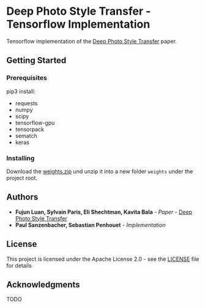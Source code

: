 # Deep Photo Style Transfer - Tensorflow Implementation

Tensorflow implementation of the [Deep Photo Style Transfer](https://arxiv.org/abs/1703.07511) paper.

## Getting Started

### Prerequisites

pip3 install:
- requests
- numpy
- scipy
- tensorflow-gpu
- tensorpack
- sematch
- keras

### Installing

Download the [weights.zip](https://github.com/cgtuebingen/praktikum-ws17-deep-photo-style-transfer/releases/download/v0.1/weights.zip) und unzip it into a new folder `weights` under the project root.

## Authors

* **Fujun Luan, Sylvain Paris, Eli Shechtman, Kavita Bala** - *Paper* -  [Deep Photo Style Transfer](https://arxiv.org/abs/1703.07511)
* **Paul Sanzenbacher, Sebastian Penhouet** - *Implementation*

## License

This project is licensed under the Apache License 2.0 - see the [LICENSE](LICENSE) file for details

## Acknowledgments

TODO
